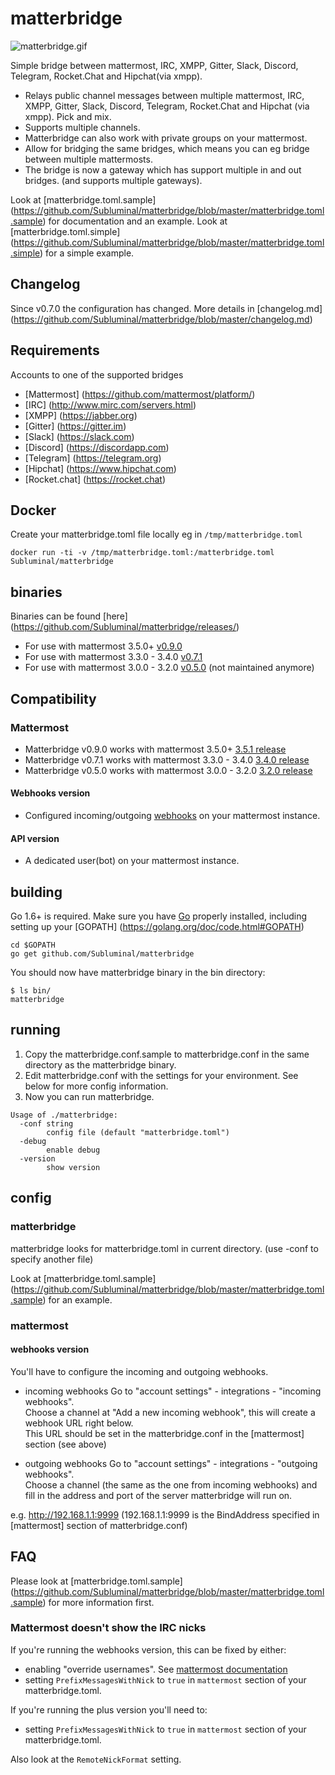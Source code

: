 # matterbridge
![matterbridge.gif](https://s15.postimg.org/qpjhp6y3f/matterbridge.gif)

Simple bridge between mattermost, IRC, XMPP, Gitter, Slack, Discord, Telegram, Rocket.Chat and Hipchat(via xmpp).

* Relays public channel messages between multiple mattermost, IRC, XMPP, Gitter, Slack, Discord, Telegram, Rocket.Chat and Hipchat (via xmpp). Pick and mix.
* Supports multiple channels.
* Matterbridge can also work with private groups on your mattermost.
* Allow for bridging the same bridges, which means you can eg bridge between multiple mattermosts.
* The bridge is now a gateway which has support multiple in and out bridges. (and supports multiple gateways).

Look at [matterbridge.toml.sample] (https://github.com/Subluminal/matterbridge/blob/master/matterbridge.toml.sample) for documentation and an example.
Look at [matterbridge.toml.simple] (https://github.com/Subluminal/matterbridge/blob/master/matterbridge.toml.simple) for a simple example.


## Changelog
Since v0.7.0 the configuration has changed. More details in [changelog.md] (https://github.com/Subluminal/matterbridge/blob/master/changelog.md)

## Requirements
Accounts to one of the supported bridges
* [Mattermost] (https://github.com/mattermost/platform/)
* [IRC] (http://www.mirc.com/servers.html)
* [XMPP] (https://jabber.org)
* [Gitter] (https://gitter.im)
* [Slack] (https://slack.com)
* [Discord] (https://discordapp.com)
* [Telegram] (https://telegram.org)
* [Hipchat] (https://www.hipchat.com)
* [Rocket.chat] (https://rocket.chat)

## Docker
Create your matterbridge.toml file locally eg in ```/tmp/matterbridge.toml```
```
docker run -ti -v /tmp/matterbridge.toml:/matterbridge.toml Subluminal/matterbridge
```

## binaries
Binaries can be found [here] (https://github.com/Subluminal/matterbridge/releases/)
* For use with mattermost 3.5.0+ [v0.9.0](https://github.com/Subluminal/matterircd/releases/tag/v0.9.0)
* For use with mattermost 3.3.0 - 3.4.0 [v0.7.1](https://github.com/Subluminal/matterircd/releases/tag/v0.7.1)
* For use with mattermost 3.0.0 - 3.2.0 [v0.5.0](https://github.com/Subluminal/matterircd/releases/tag/v0.5.0) (not maintained anymore)

## Compatibility
### Mattermost 
* Matterbridge v0.9.0 works with mattermost 3.5.0+ [3.5.1 release](https://github.com/mattermost/platform/releases/tag/v3.5.1)
* Matterbridge v0.7.1 works with mattermost 3.3.0 - 3.4.0 [3.4.0 release](https://github.com/mattermost/platform/releases/tag/v3.4.0)
* Matterbridge v0.5.0 works with mattermost 3.0.0 - 3.2.0 [3.2.0 release](https://github.com/mattermost/platform/releases/tag/v3.2.0)


#### Webhooks version
* Configured incoming/outgoing [webhooks](https://www.mattermost.org/webhooks/) on your mattermost instance.

#### API version
* A dedicated user(bot) on your mattermost instance.


## building
Go 1.6+ is required. Make sure you have [Go](https://golang.org/doc/install) properly installed, including setting up your [GOPATH] (https://golang.org/doc/code.html#GOPATH)

```
cd $GOPATH
go get github.com/Subluminal/matterbridge
```

You should now have matterbridge binary in the bin directory:

```
$ ls bin/
matterbridge
```

## running
1) Copy the matterbridge.conf.sample to matterbridge.conf in the same directory as the matterbridge binary.  
2) Edit matterbridge.conf with the settings for your environment. See below for more config information.  
3) Now you can run matterbridge. 

```
Usage of ./matterbridge:
  -conf string
        config file (default "matterbridge.toml")
  -debug
        enable debug
  -version
        show version
```

## config
### matterbridge
matterbridge looks for matterbridge.toml in current directory. (use -conf to specify another file)

Look at [matterbridge.toml.sample] (https://github.com/Subluminal/matterbridge/blob/master/matterbridge.toml.sample) for an example.

### mattermost
#### webhooks version
You'll have to configure the incoming and outgoing webhooks. 

* incoming webhooks
Go to "account settings" - integrations - "incoming webhooks".  
Choose a channel at "Add a new incoming webhook", this will create a webhook URL right below.  
This URL should be set in the matterbridge.conf in the [mattermost] section (see above)  

* outgoing webhooks
Go to "account settings" - integrations - "outgoing webhooks".  
Choose a channel (the same as the one from incoming webhooks) and fill in the address and port of the server matterbridge will run on.  

e.g. http://192.168.1.1:9999 (192.168.1.1:9999 is the BindAddress specified in [mattermost] section of matterbridge.conf)

## FAQ
Please look at [matterbridge.toml.sample] (https://github.com/Subluminal/matterbridge/blob/master/matterbridge.toml.sample) for more information first. 
### Mattermost doesn't show the IRC nicks
If you're running the webhooks version, this can be fixed by either:
* enabling "override usernames". See [mattermost documentation](http://docs.mattermost.com/developer/webhooks-incoming.html#enabling-incoming-webhooks)
* setting ```PrefixMessagesWithNick``` to ```true``` in ```mattermost``` section of your matterbridge.toml.

If you're running the plus version you'll need to:
* setting ```PrefixMessagesWithNick``` to ```true``` in ```mattermost``` section of your matterbridge.toml.

Also look at the ```RemoteNickFormat``` setting.
